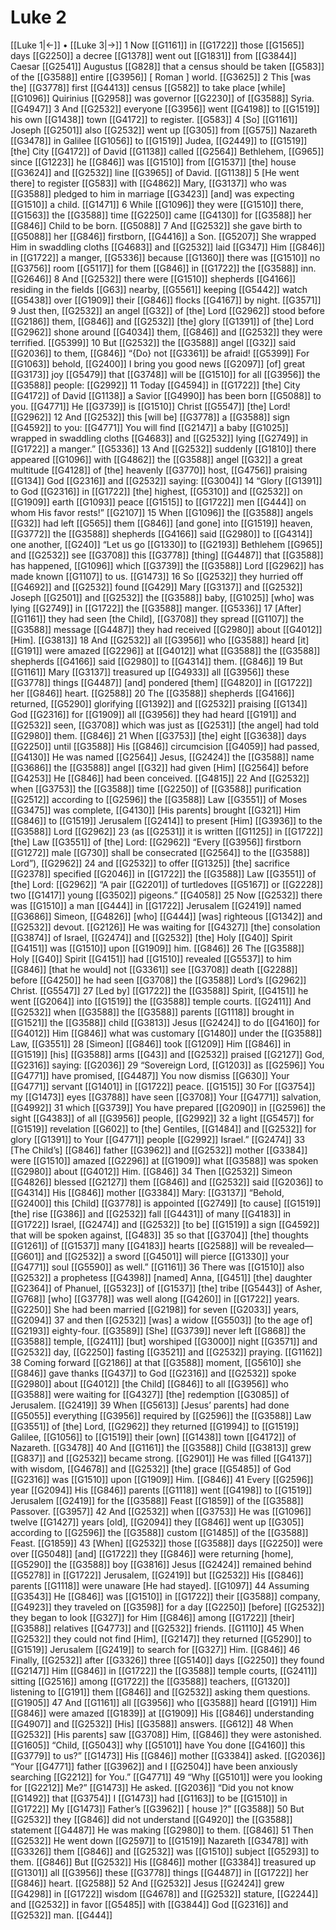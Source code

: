 # Luke 2
[[Luke 1|←]] • [[Luke 3|→]]
1 Now [[G1161]] in [[G1722]] those [[G1565]] days [[G2250]] a decree [[G1378]] went out [[G1831]] from [[G3844]] Caesar [[G2541]] Augustus [[G828]] that a census should be taken [[G583]] of the [[G3588]] entire [[G3956]] [ Roman ] world. [[G3625]] 
2 This [was the] [[G3778]] first [[G4413]] census [[G582]] to take place [while] [[G1096]] Quirinius [[G2958]] was governor [[G2230]] of [[G3588]] Syria. [[G4947]] 
3 And [[G2532]] everyone [[G3956]] went [[G4198]] to [[G1519]] his own [[G1438]] town [[G4172]] to register. [[G583]] 
4 [So] [[G1161]] Joseph [[G2501]] also [[G2532]] went up [[G305]] from [[G575]] Nazareth [[G3478]] in Galilee [[G1056]] to [[G1519]] Judea, [[G2449]] to [[G1519]] [the] City [[G4172]] of David [[G1138]] called [[G2564]] Bethlehem, [[G965]] since [[G1223]] he [[G846]] was [[G1510]] from [[G1537]] [the] house [[G3624]] and [[G2532]] line [[G3965]] of David. [[G1138]] 
5 [He went there] to register [[G583]] with [[G4862]] Mary, [[G3137]] who was [[G3588]] pledged to him in marriage [[G3423]] [and] was expecting [[G1510]] a child. [[G1471]] 
6 While [[G1096]] they were [[G1510]] there, [[G1563]] the [[G3588]] time [[G2250]] came [[G4130]] for [[G3588]] her [[G846]] Child to be born. [[G5088]] 
7 And [[G2532]] she gave birth to [[G5088]] her [[G846]] firstborn, [[G4416]] a Son. [[G5207]] She wrapped Him in swaddling cloths [[G4683]] and [[G2532]] laid [[G347]] Him [[G846]] in [[G1722]] a manger, [[G5336]] because [[G1360]] there was [[G1510]] no [[G3756]] room [[G5117]] for them [[G846]] in [[G1722]] the [[G3588]] inn. [[G2646]] 
8 And [[G2532]] there were [[G1510]] shepherds [[G4166]] residing in the fields [[G63]] nearby, [[G5561]] keeping [[G5442]] watch [[G5438]] over [[G1909]] their [[G846]] flocks [[G4167]] by night. [[G3571]] 
9 Just then, [[G2532]] an angel [[G32]] of [the] Lord [[G2962]] stood before [[G2186]] them, [[G846]] and [[G2532]] [the] glory [[G1391]] of [the] Lord [[G2962]] shone around [[G4034]] them, [[G846]] and [[G2532]] they were terrified. [[G5399]] 
10 But [[G2532]] the [[G3588]] angel [[G32]] said [[G2036]] to them, [[G846]] “{Do} not [[G3361]] be afraid! [[G5399]] For [[G1063]] behold, [[G2400]] I bring you good news [[G2097]] [of] great [[G3173]] joy [[G5479]] that [[G3748]] will be [[G1510]] for all [[G3956]] the [[G3588]] people: [[G2992]] 
11 Today [[G4594]] in [[G1722]] [the] City [[G4172]] of David [[G1138]] a Savior [[G4990]] has been born [[G5088]] to you. [[G4771]] He [[G3739]] is [[G1510]] Christ [[G5547]] [the] Lord! [[G2962]] 
12 And [[G2532]] this [will be] [[G3778]] a [[G3588]] sign [[G4592]] to you: [[G4771]] You will find [[G2147]] a baby [[G1025]] wrapped in swaddling cloths [[G4683]] and [[G2532]] lying [[G2749]] in [[G1722]] a manger.” [[G5336]] 
13 And [[G2532]] suddenly [[G1810]] there appeared [[G1096]] with [[G4862]] the [[G3588]] angel [[G32]] a great multitude [[G4128]] of [the] heavenly [[G3770]] host, [[G4756]] praising [[G134]] God [[G2316]] and [[G2532]] saying: [[G3004]] 
14 “Glory [[G1391]] to God [[G2316]] in [[G1722]] [the] highest, [[G5310]] and [[G2532]] on [[G1909]] earth [[G1093]] peace [[G1515]] to [[G1722]] men [[G444]] on whom His favor rests!” [[G2107]] 
15 When [[G1096]] the [[G3588]] angels [[G32]] had left [[G565]] them [[G846]] [and gone] into [[G1519]] heaven, [[G3772]] the [[G3588]] shepherds [[G4166]] said [[G2980]] to [[G4314]] one another, [[G240]] “Let us go [[G1330]] to [[G2193]] Bethlehem [[G965]] and [[G2532]] see [[G3708]] this [[G3778]] [thing] [[G4487]] that [[G3588]] has happened, [[G1096]] which [[G3739]] the [[G3588]] Lord [[G2962]] has made known [[G1107]] to us. [[G1473]] 
16 So [[G2532]] they hurried off [[G4692]] and [[G2532]] found [[G429]] Mary [[G3137]] and [[G2532]] Joseph [[G2501]] and [[G2532]] the [[G3588]] baby, [[G1025]] [who] was lying [[G2749]] in [[G1722]] the [[G3588]] manger. [[G5336]] 
17 [After] [[G1161]] they had seen [the Child], [[G3708]] they spread [[G1107]] the [[G3588]] message [[G4487]] they had received [[G2980]] about [[G4012]] [Him]. [[G3813]] 
18 And [[G2532]] all [[G3956]] who [[G3588]] heard [it] [[G191]] were amazed [[G2296]] at [[G4012]] what [[G3588]] the [[G3588]] shepherds [[G4166]] said [[G2980]] to [[G4314]] them. [[G846]] 
19 But [[G1161]] Mary [[G3137]] treasured up [[G4933]] all [[G3956]] these [[G3778]] things [[G4487]] [and] pondered [them] [[G4820]] in [[G1722]] her [[G846]] heart. [[G2588]] 
20 The [[G3588]] shepherds [[G4166]] returned, [[G5290]] glorifying [[G1392]] and [[G2532]] praising [[G134]] God [[G2316]] for [[G1909]] all [[G3956]] they had heard [[G191]] and [[G2532]] seen, [[G3708]] which was just as [[G2531]] [the angel] had told [[G2980]] them. [[G846]] 
21 When [[G3753]] [the] eight [[G3638]] days [[G2250]] until [[G3588]] His [[G846]] circumcision [[G4059]] had passed, [[G4130]] He was named [[G2564]] Jesus, [[G2424]] the [[G3588]] name [[G3686]] the [[G3588]] angel [[G32]] had given [Him] [[G2564]] before [[G4253]] He [[G846]] had been conceived. [[G4815]] 
22 And [[G2532]] when [[G3753]] the [[G3588]] time [[G2250]] of [[G3588]] purification [[G2512]] according to [[G2596]] the [[G3588]] Law [[G3551]] of Moses [[G3475]] was complete, [[G4130]] [His parents] brought [[G321]] Him [[G846]] to [[G1519]] Jerusalem [[G2414]] to present [Him] [[G3936]] to the [[G3588]] Lord [[G2962]] 
23 (as [[G2531]] it is written [[G1125]] in [[G1722]] [the] Law [[G3551]] of [the] Lord: [[G2962]] “Every [[G3956]] firstborn [[G1272]] male [[G730]] shall be consecrated [[G2564]] to the [[G3588]] Lord”), [[G2962]] 
24 and [[G2532]] to offer [[G1325]] [the] sacrifice [[G2378]] specified [[G2046]] in [[G1722]] the [[G3588]] Law [[G3551]] of [the] Lord: [[G2962]] “A pair [[G2201]] of turtledoves [[G5167]] or [[G2228]] two [[G1417]] young [[G3502]] pigeons.” [[G4058]] 
25 Now [[G2532]] there was [[G1510]] a man [[G444]] in [[G1722]] Jerusalem [[G2419]] named [[G3686]] Simeon, [[G4826]] [who] [[G444]] [was] righteous [[G1342]] and [[G2532]] devout. [[G2126]] He was waiting for [[G4327]] [the] consolation [[G3874]] of Israel, [[G2474]] and [[G2532]] [the] Holy [[G40]] Spirit [[G4151]] was [[G1510]] upon [[G1909]] him. [[G846]] 
26 The [[G3588]] Holy [[G40]] Spirit [[G4151]] had [[G1510]] revealed [[G5537]] to him [[G846]] [that he would] not [[G3361]] see [[G3708]] death [[G2288]] before [[G4250]] he had seen [[G3708]] the [[G3588]] Lord’s [[G2962]] Christ. [[G5547]] 
27 [Led by] [[G1722]] the [[G3588]] Spirit, [[G4151]] he went [[G2064]] into [[G1519]] the [[G3588]] temple courts. [[G2411]] And [[G2532]] when [[G3588]] the [[G3588]] parents [[G1118]] brought in [[G1521]] the [[G3588]] child [[G3813]] Jesus [[G2424]] to do [[G4160]] for [[G4012]] Him [[G846]] what was customary [[G1480]] under the [[G3588]] Law, [[G3551]] 
28 [Simeon] [[G846]] took [[G1209]] Him [[G846]] in [[G1519]] [his] [[G3588]] arms [[G43]] and [[G2532]] praised [[G2127]] God, [[G2316]] saying: [[G2036]] 
29 “Sovereign Lord, [[G1203]] as [[G2596]] You [[G4771]] have promised, [[G4487]] You now dismiss [[G630]] Your [[G4771]] servant [[G1401]] in [[G1722]] peace. [[G1515]] 
30 For [[G3754]] my [[G1473]] eyes [[G3788]] have seen [[G3708]] Your [[G4771]] salvation, [[G4992]] 
31 which [[G3739]] You have prepared [[G2090]] in [[G2596]] the sight [[G4383]] of all [[G3956]] people, [[G2992]] 
32 a light [[G5457]] for [[G1519]] revelation [[G602]] to [the] Gentiles, [[G1484]] and [[G2532]] for glory [[G1391]] to Your [[G4771]] people [[G2992]] Israel.” [[G2474]] 
33 [The Child’s] [[G846]] father [[G3962]] and [[G2532]] mother [[G3384]] were [[G1510]] amazed [[G2296]] at [[G1909]] what [[G3588]] was spoken [[G2980]] about [[G4012]] Him. [[G846]] 
34 Then [[G2532]] Simeon [[G4826]] blessed [[G2127]] them [[G846]] and [[G2532]] said [[G2036]] to [[G4314]] His [[G846]] mother [[G3384]] Mary: [[G3137]] “Behold, [[G2400]] this [Child] [[G3778]] is appointed [[G2749]] [to cause] [[G1519]] [the] rise [[G386]] and [[G2532]] fall [[G4431]] of many [[G4183]] in [[G1722]] Israel, [[G2474]] and [[G2532]] [to be] [[G1519]] a sign [[G4592]] that will be spoken against, [[G483]] 
35 so that [[G3704]] [the] thoughts [[G1261]] of [[G1537]] many [[G4183]] hearts [[G2588]] will be revealed— [[G601]] and [[G2532]] a sword [[G4501]] will pierce [[G1330]] your [[G4771]] soul [[G5590]] as well.” [[G1161]] 
36 There was [[G1510]] also [[G2532]] a prophetess [[G4398]] [named] Anna, [[G451]] [the] daughter [[G2364]] of Phanuel, [[G5323]] of [[G1537]] [the] tribe [[G5443]] of Asher, [[G768]] [who] [[G3778]] was well along [[G4260]] in [[G1722]] years. [[G2250]] She had been married [[G2198]] for seven [[G2033]] years, [[G2094]] 
37 and then [[G2532]] [was] a widow [[G5503]] [to the age of] [[G2193]] eighty-four. [[G3589]] [She] [[G3739]] never left [[G868]] the [[G3588]] temple, [[G2411]] [but] worshiped [[G3000]] night [[G3571]] and [[G2532]] day, [[G2250]] fasting [[G3521]] and [[G2532]] praying. [[G1162]] 
38 Coming forward [[G2186]] at that [[G3588]] moment, [[G5610]] she [[G846]] gave thanks [[G437]] to God [[G2316]] and [[G2532]] spoke [[G2980]] about [[G4012]] [the Child] [[G846]] to all [[G3956]] who [[G3588]] were waiting for [[G4327]] [the] redemption [[G3085]] of Jerusalem. [[G2419]] 
39 When [[G5613]] [Jesus’ parents] had done [[G5055]] everything [[G3956]] required by [[G2596]] the [[G3588]] Law [[G3551]] of [the] Lord, [[G2962]] they returned [[G1994]] to [[G1519]] Galilee, [[G1056]] to [[G1519]] their [own] [[G1438]] town [[G4172]] of Nazareth. [[G3478]] 
40 And [[G1161]] the [[G3588]] Child [[G3813]] grew [[G837]] and [[G2532]] became strong. [[G2901]] He was filled [[G4137]] with wisdom, [[G4678]] and [[G2532]] [the] grace [[G5485]] of God [[G2316]] was [[G1510]] upon [[G1909]] Him. [[G846]] 
41 Every [[G2596]] year [[G2094]] His [[G846]] parents [[G1118]] went [[G4198]] to [[G1519]] Jerusalem [[G2419]] for the [[G3588]] Feast [[G1859]] of the [[G3588]] Passover. [[G3957]] 
42 And [[G2532]] when [[G3753]] He was [[G1096]] twelve [[G1427]] years [old], [[G2094]] they [[G846]] went up [[G305]] according to [[G2596]] the [[G3588]] custom [[G1485]] of the [[G3588]] Feast. [[G1859]] 
43 [When] [[G2532]] those [[G3588]] days [[G2250]] were over [[G5048]] [and] [[G1722]] they [[G846]] were returning [home], [[G5290]] the [[G3588]] boy [[G3816]] Jesus [[G2424]] remained behind [[G5278]] in [[G1722]] Jerusalem, [[G2419]] but [[G2532]] His [[G846]] parents [[G1118]] were unaware [He had stayed]. [[G1097]] 
44 Assuming [[G3543]] He [[G846]] was [[G1510]] in [[G1722]] their [[G3588]] company, [[G4923]] they traveled on [[G3598]] for a day [[G2250]] [before] [[G2532]] they began to look [[G327]] for Him [[G846]] among [[G1722]] [their] [[G3588]] relatives [[G4773]] and [[G2532]] friends. [[G1110]] 
45 When [[G2532]] they could not find [Him], [[G2147]] they returned [[G5290]] to [[G1519]] Jerusalem [[G2419]] to search for [[G327]] Him. [[G846]] 
46 Finally, [[G2532]] after [[G3326]] three [[G5140]] days [[G2250]] they found [[G2147]] Him [[G846]] in [[G1722]] the [[G3588]] temple courts, [[G2411]] sitting [[G2516]] among [[G1722]] the [[G3588]] teachers, [[G1320]] listening to [[G191]] them [[G846]] and [[G2532]] asking them questions. [[G1905]] 
47 And [[G1161]] all [[G3956]] who [[G3588]] heard [[G191]] Him [[G846]] were amazed [[G1839]] at [[G1909]] His [[G846]] understanding [[G4907]] and [[G2532]] [His] [[G3588]] answers. [[G612]] 
48 When [[G2532]] [His parents] saw [[G3708]] Him, [[G846]] they were astonished. [[G1605]] “Child, [[G5043]] why [[G5101]] have You done [[G4160]] this [[G3779]] to us?” [[G1473]] His [[G846]] mother [[G3384]] asked. [[G2036]] “Your [[G4771]] father [[G3962]] and I [[G2504]] have been anxiously searching [[G2212]] for You.” [[G4771]] 
49 “Why [[G5101]] were you looking for [[G2212]] Me?” [[G1473]] He asked. [[G2036]] “Did you not know [[G1492]] that [[G3754]] I [[G1473]] had [[G1163]] to be [[G1510]] in [[G1722]] My [[G1473]] Father’s [[G3962]] [ house ]?” [[G3588]] 
50 But [[G2532]] they [[G846]] did not understand [[G4920]] the [[G3588]] statement [[G4487]] He was making [[G2980]] to them. [[G846]] 
51 Then [[G2532]] He went down [[G2597]] to [[G1519]] Nazareth [[G3478]] with [[G3326]] them [[G846]] and [[G2532]] was [[G1510]] subject [[G5293]] to them. [[G846]] But [[G2532]] His [[G846]] mother [[G3384]] treasured up [[G1301]] all [[G3956]] these [[G3778]] things [[G4487]] in [[G1722]] her [[G846]] heart. [[G2588]] 
52 And [[G2532]] Jesus [[G2424]] grew [[G4298]] in [[G1722]] wisdom [[G4678]] and [[G2532]] stature, [[G2244]] and [[G2532]] in favor [[G5485]] with [[G3844]] God [[G2316]] and [[G2532]] man. [[G444]] 
